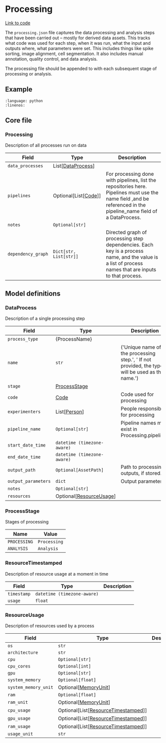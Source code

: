 # Processing

[Link to code](https://github.com/AllenNeuralDynamics/aind-data-schema/blob/dev/src/aind_data_schema/core/processing.py)

The `processing.json` file captures the data processing and analysis steps that have been carried out – mostly for derived data assets. This tracks what code was used for each step, when it was run, what the input and outputs where, what parameters were set. This includes things like spike sorting, image alignment, cell segmentation. It also includes manual annotation, quality control, and data analysis.

The processing file should be appended to with each subsequent stage of processing or analysis.

## Example

```{literalinclude} ../../examples/processing.py
:language: python
:linenos:
```

## Core file

### Processing

Description of all processes run on data

| Field | Type | Description |
|-------|------|-------------|
| `data_processes` | List[[DataProcess](#dataprocess)] |  |
| `pipelines` | Optional[List[[Code](components/identifiers.md#code)]] | For processing done with pipelines, list the repositories here. Pipelines must use the name field ,and be referenced in the pipeline_name field of a DataProcess. |
| `notes` | `Optional[str]` |  |
| `dependency_graph` | `Dict[str, List[str]]` | Directed graph of processing step dependencies. Each key is a process name, and the value is a list of process names that are inputs to that process. |


## Model definitions

### DataProcess

Description of a single processing step

| Field | Type | Description |
|-------|------|-------------|
| `process_type` | {ProcessName} |  |
| `name` | `str` | ('Unique name of the processing step.', ' If not provided, the type will be used as the name.') |
| `stage` | [ProcessStage](#processstage) |  |
| `code` | [Code](components/identifiers.md#code) | Code used for processing |
| `experimenters` | List[[Person](components/identifiers.md#person)] | People responsible for processing |
| `pipeline_name` | `Optional[str]` | Pipeline names must exist in Processing.pipelines |
| `start_date_time` | `datetime (timezone-aware)` |  |
| `end_date_time` | `datetime (timezone-aware)` |  |
| `output_path` | `Optional[AssetPath]` | Path to processing outputs, if stored. |
| `output_parameters` | `dict` | Output parameters |
| `notes` | `Optional[str]` |  |
| `resources` | Optional[[ResourceUsage](#resourceusage)] |  |


### ProcessStage

Stages of processing

| Name | Value |
|------|-------|
| `PROCESSING` | `Processing` |
| `ANALYSIS` | `Analysis` |


### ResourceTimestamped

Description of resource usage at a moment in time

| Field | Type | Description |
|-------|------|-------------|
| `timestamp` | `datetime (timezone-aware)` |  |
| `usage` | `float` |  |


### ResourceUsage

Description of resources used by a process

| Field | Type | Description |
|-------|------|-------------|
| `os` | `str` |  |
| `architecture` | `str` |  |
| `cpu` | `Optional[str]` |  |
| `cpu_cores` | `Optional[int]` |  |
| `gpu` | `Optional[str]` |  |
| `system_memory` | `Optional[float]` |  |
| `system_memory_unit` | Optional[[MemoryUnit](aind_data_schema_models/units.md#memoryunit)] |  |
| `ram` | `Optional[float]` |  |
| `ram_unit` | Optional[[MemoryUnit](aind_data_schema_models/units.md#memoryunit)] |  |
| `cpu_usage` | Optional[List[[ResourceTimestamped](#resourcetimestamped)]] |  |
| `gpu_usage` | Optional[List[[ResourceTimestamped](#resourcetimestamped)]] |  |
| `ram_usage` | Optional[List[[ResourceTimestamped](#resourcetimestamped)]] |  |
| `usage_unit` | `str` |  |
